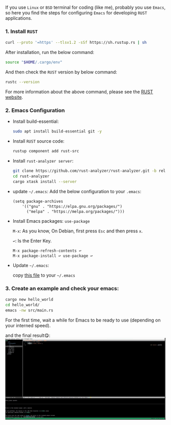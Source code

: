 If you use `Linux` or `BSD` terminal for coding (like me), probably you use `Emacs`, so here you find the steps for configuring `Emacs` for developing `RUST` applications.

### 1. Install `RUST`
```sh
curl --proto '=https' --tlsv1.2 -sSf https://sh.rustup.rs | sh
```
After installation, run the below command:
```sh
source "$HOME/.cargo/env"
```
And then check the `RUST` version by below command:
```sh
rustc --version
```  
For more information about the above command, please see the [RUST website](https://www.rust-lang.org/tools/install).

### 2. Emacs Configuration
- Install build-essential:
  ```sh
  sudo apt install build-essential git -y
  ```
  
- Install `RUST` source code:
  ```sh
  rustup component add rust-src
  ```
  
- Install `rust-analyzer server`:
  ```sh
  git clone https://github.com/rust-analyzer/rust-analyzer.git -b release
  cd rust-analyzer
  cargo xtask install --server
  ```
  
- update `~/.emacs`:
  Add the below configuration to your `.emacs`:
  ```emacs
  (setq package-archives
      '(("gnu" . "https://elpa.gnu.org/packages/")
        ("melpa" . "https://melpa.org/packages/")))
  ```
  
- Install Emacs packages: `use-package`

  `M-x`: As you know, On Debian, first press `Esc` and then press `x`.
  
  `↩`: Is the Enter Key.
  
  ```emacs
  M-x package-refresh-contents ↩
  M-x package-install ↩ use-package ↩
  ```
  
- Update `~/.emacs`:
  
  copy [this file](https://github.com/mohsenmoqadam/rust_on_emacs/blob/main/.emacs) to your `~/.emacs`

### 3. Create an example and check your emacs:
```sh
cargo new hello_world
cd hello_world/
emacs -nw src/main.rs
```
For the first time, wait a while for Emacs to be ready to use (depending on your interned speed).

and the final result😋:
![Screenshot](https://github.com/mohsenmoqadam/rust_on_emacs/blob/main/emacs.jpg)
